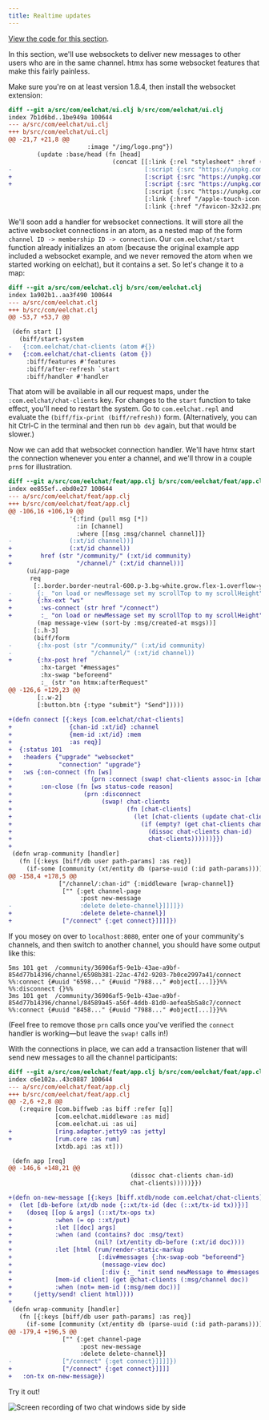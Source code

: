 ```yaml
---
title: Realtime updates
---
```


[View the code for this section](https://github.com/jacobobryant/eelchat/commit/1d436ffdb6238f7632fc3e67d35fb995faea528f).

In this section, we'll use websockets to deliver new messages to other users
who are in the same channel. htmx has some websocket features that make this
fairly painless.

Make sure you're on at least version 1.8.4, then install the websocket extension:

```diff
diff --git a/src/com/eelchat/ui.clj b/src/com/eelchat/ui.clj
index 7b1d6bd..1be949a 100644
--- a/src/com/eelchat/ui.clj
+++ b/src/com/eelchat/ui.clj
@@ -21,7 +21,8 @@
                      :image "/img/logo.png"})
        (update :base/head (fn [head]
                             (concat [[:link {:rel "stylesheet" :href (css-path)}]
-                                     [:script {:src "https://unpkg.com/htmx.org@1.6.1"}]
+                                     [:script {:src "https://unpkg.com/htmx.org@1.8.4"}]
+                                     [:script {:src "https://unpkg.com/htmx.org@1.8.4/dist/ext/ws.js"}]
                                      [:script {:src "https://unpkg.com/hyperscript.org@0.9.3"}]
                                      [:link {:href "/apple-touch-icon.png", :sizes "180x180", :rel "apple-touch-icon"}]
                                      [:link {:href "/favicon-32x32.png", :sizes "32x32", :type "image/png", :rel "icon"}]
```

We'll soon add a handler for websocket connections. It will store all the
active websocket connections in an atom, as a nested map of the form
`channel ID -> membership ID -> connection`. Our `com.eelchat/start` function
already initializes an atom (because the original example app included a
websocket example, and we never removed the atom when we started working on
eelchat), but it contains a set. So let's change it to a map:

```diff
diff --git a/src/com/eelchat.clj b/src/com/eelchat.clj
index 1a902b1..aa3f490 100644
--- a/src/com/eelchat.clj
+++ b/src/com/eelchat.clj
@@ -53,7 +53,7 @@

 (defn start []
   (biff/start-system
-   {:com.eelchat/chat-clients (atom #{})
+   {:com.eelchat/chat-clients (atom {})
     :biff/features #'features
     :biff/after-refresh `start
     :biff/handler #'handler
```

That atom will be available in all our request maps, under the
`:com.eelchat/chat-clients` key. For changes to the `start` function to take
effect, you'll need to restart the system. Go to `com.eelchat.repl` and
evaluate the `(biff/fix-print (biff/refresh))` form. (Alternatively, you can
hit Ctrl-C in the terminal and then run `bb dev` again, but that would be
slower.)

Now we can add that websocket connection handler. We'll have htmx start the
connection whenever you enter a channel, and we'll throw in a couple `prn`s for
illustration.

```diff
diff --git a/src/com/eelchat/feat/app.clj b/src/com/eelchat/feat/app.clj
index ee855ef..ebd0e27 100644
--- a/src/com/eelchat/feat/app.clj
+++ b/src/com/eelchat/feat/app.clj
@@ -106,16 +106,19 @@
                 '{:find (pull msg [*])
                   :in [channel]
                   :where [[msg :msg/channel channel]]}
-                (:xt/id channel))]
+                (:xt/id channel))
+        href (str "/community/" (:xt/id community)
+                  "/channel/" (:xt/id channel))]
     (ui/app-page
      req
       [:.border.border-neutral-600.p-3.bg-white.grow.flex-1.overflow-y-auto#messages
-       {:_ "on load or newMessage set my scrollTop to my scrollHeight"}
+       {:hx-ext "ws"
+        :ws-connect (str href "/connect")
+        :_ "on load or newMessage set my scrollTop to my scrollHeight"}
        (map message-view (sort-by :msg/created-at msgs))]
       [:.h-3]
       (biff/form
-       {:hx-post (str "/community/" (:xt/id community)
-                      "/channel/" (:xt/id channel))
+       {:hx-post href
         :hx-target "#messages"
         :hx-swap "beforeend"
         :_ (str "on htmx:afterRequest"
@@ -126,6 +129,23 @@
        [:.w-2]
        [:button.btn {:type "submit"} "Send"]))))
 
+(defn connect [{:keys [com.eelchat/chat-clients]
+                {chan-id :xt/id} :channel
+                {mem-id :xt/id} :mem
+                :as req}]
+  {:status 101
+   :headers {"upgrade" "websocket"
+             "connection" "upgrade"}
+   :ws {:on-connect (fn [ws]
+                      (prn :connect (swap! chat-clients assoc-in [chan-id mem-id] ws)))
+        :on-close (fn [ws status-code reason]
+                    (prn :disconnect
+                         (swap! chat-clients
+                                (fn [chat-clients]
+                                  (let [chat-clients (update chat-clients chan-id dissoc mem-id)]
+                                    (if (empty? (get chat-clients chan-id))
+                                      (dissoc chat-clients chan-id)
+                                      chat-clients))))))}})
+
 (defn wrap-community [handler]
   (fn [{:keys [biff/db user path-params] :as req}]
     (if-some [community (xt/entity db (parse-uuid (:id path-params)))]
@@ -158,4 +178,5 @@
              ["/channel/:chan-id" {:middleware [wrap-channel]}
               ["" {:get channel-page
                    :post new-message
-                   :delete delete-channel}]]]]})
+                   :delete delete-channel}]
+              ["/connect" {:get connect}]]]]})
```

If you mosey on over to `localhost:8080`, enter one of your community's
channels, and then switch to another channel, you should have some output like
this:

```plaintext
5ms 101 get  /community/36906af5-9e1b-43ae-a9bf-854d77b14396/channel/6598b381-22ac-47d2-9203-7b0ce2997a41/connect
%%:connect {#uuid "6598..." {#uuid "7988..." #object[...]}}%%
%%:disconnect {}%%
3ms 101 get  /community/36906af5-9e1b-43ae-a9bf-854d77b14396/channel/84589a45-a56f-4ddb-81d0-aefea5b5a8c7/connect
%%:connect {#uuid "8458..." {#uuid "7988..." #object[...]}}%%
```

(Feel free to remove those `prn` calls once you've verified the `connect`
handler is working—but leave the `swap!` calls in!)

With the connections in place, we can add a transaction listener that will
send new messages to all the channel participants:

```diff
diff --git a/src/com/eelchat/feat/app.clj b/src/com/eelchat/feat/app.clj
index c6e102a..43c0887 100644
--- a/src/com/eelchat/feat/app.clj
+++ b/src/com/eelchat/feat/app.clj
@@ -2,6 +2,8 @@
   (:require [com.biffweb :as biff :refer [q]]
             [com.eelchat.middleware :as mid]
             [com.eelchat.ui :as ui]
+            [ring.adapter.jetty9 :as jetty]
+            [rum.core :as rum]
             [xtdb.api :as xt]))

 (defn app [req]
@@ -146,6 +148,21 @@
                                  (dissoc chat-clients chan-id)
                                  chat-clients)))))}})

+(defn on-new-message [{:keys [biff.xtdb/node com.eelchat/chat-clients]} tx]
+  (let [db-before (xt/db node {::xt/tx-id (dec (::xt/tx-id tx))})]
+    (doseq [[op & args] (::xt/tx-ops tx)
+            :when (= op ::xt/put)
+            :let [[doc] args]
+            :when (and (contains? doc :msg/text)
+                       (nil? (xt/entity db-before (:xt/id doc))))
+            :let [html (rum/render-static-markup
+                        [:div#messages {:hx-swap-oob "beforeend"}
+                         (message-view doc)
+                         [:div {:_ "init send newMessage to #messages then remove me"}]])]
+            [mem-id client] (get @chat-clients (:msg/channel doc))
+            :when (not= mem-id (:msg/mem doc))]
+      (jetty/send! client html))))
+
 (defn wrap-community [handler]
   (fn [{:keys [biff/db user path-params] :as req}]
     (if-some [community (xt/entity db (parse-uuid (:id path-params)))]
@@ -179,4 +196,5 @@
               ["" {:get channel-page
                    :post new-message
                    :delete delete-channel}]
-              ["/connect" {:get connect}]]]]})
+              ["/connect" {:get connect}]]]]
+   :on-tx on-new-message})
```

Try it out!

![Screen recording of two chat windows side by side](/img/tutorial/chat-demo.gif)
